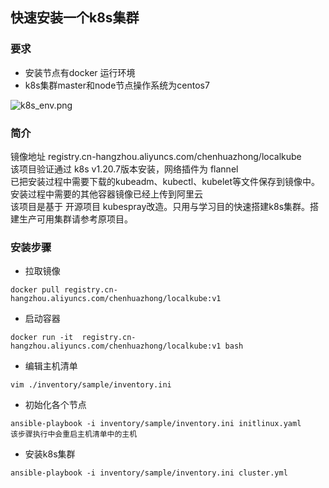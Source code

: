 
## 快速安装一个k8s集群
### 要求
* 安装节点有docker 运行环境 
* k8s集群master和node节点操作系统为centos7


![k8s_env.png](https://i.loli.net/2021/08/14/2vwuyhEgIRAzS1r.png)


### 简介
镜像地址 registry.cn-hangzhou.aliyuncs.com/chenhuazhong/localkube  
该项目验证通过 k8s v1.20.7版本安装，网络插件为 flannel  
已把安装过程中需要下载的kubeadm、kubectl、kubelet等文件保存到镜像中。安装过程中需要的其他容器镜像已经上传到阿里云  
该项目是基于 开源项目 kubespray改造。只用与学习目的快速搭建k8s集群。搭建生产可用集群请参考原项目。


### 安装步骤
- 拉取镜像
```commandline
docker pull registry.cn-hangzhou.aliyuncs.com/chenhuazhong/localkube:v1
```
- 启动容器
```commandline
docker run -it  registry.cn-hangzhou.aliyuncs.com/chenhuazhong/localkube:v1 bash
```
- 编辑主机清单
```commandline
vim ./inventory/sample/inventory.ini
```
- 初始化各个节点
```commandline
ansible-playbook -i inventory/sample/inventory.ini initlinux.yaml
该步骤执行中会重启主机清单中的主机
```
- 安装k8s集群
```commandline
ansible-playbook -i inventory/sample/inventory.ini cluster.yml
```


